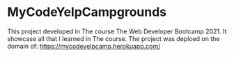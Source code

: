 # MyCodeYelpCampgrounds
This project developed in The course The Web Developer Bootcamp 2021. It showcase all that I learned in The course.
The project was deploed on the domain of: https://mycodeyelpcamp.herokuapp.com/
